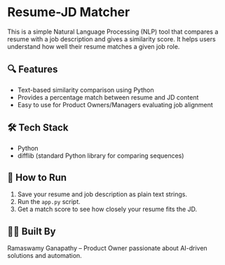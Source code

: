 # Resume-JD Matcher

This is a simple Natural Language Processing (NLP) tool that compares a resume with a job description and gives a similarity score. It helps users understand how well their resume matches a given job role.

## 🔍 Features
- Text-based similarity comparison using Python
- Provides a percentage match between resume and JD content
- Easy to use for Product Owners/Managers evaluating job alignment

## 🛠️ Tech Stack
- Python
- difflib (standard Python library for comparing sequences)

## 📁 How to Run
1. Save your resume and job description as plain text strings.
2. Run the `app.py` script.
3. Get a match score to see how closely your resume fits the JD.

## 👨‍💼 Built By
Ramaswamy Ganapathy – Product Owner passionate about AI-driven solutions and automation.

